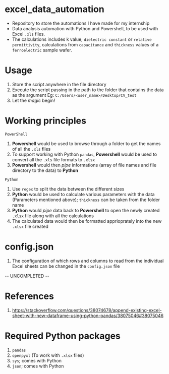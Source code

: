 # excel_data_automation
- Repository to store the automations I have made for my internship
- Data analysis automation with Python and Powershell, to be used with Excel `.xls` files.
- The calculations includes k value; `dielectric constant` or `relative permittivity`, calculations from `capacitance` and `thickness` values of a `ferroelectric` sample wafer.

# Usage
1. Store the script anywhere in the file directory
2. Execute the script passing in the path to the folder that contains the data as the argument Eg: `C:/Users/<user_name>/Desktop/CV_test`
3. Let the *magic* begin!

# Working principles

`PowerShell`
1. **Powershell** would be used to browse through a folder to get the names of all the `.xls` files  
2. To support working with Python `pandas`, **Powershell** would be used to convert all the `.xls` file formats to `.xlsx`
3. **Powershell** would then *pipe* informations (array of file names and file directory to the data) to **Python**

`Python`
1. Use `regex` to split the data between the different sizes 
2. **Python** would be used to calculate various parameters with the data (Parameters mentioned above); `thickness` can be taken from the folder name
3. **Python** would *pipe* data back to **Powershell** to open the newly created `.xlsx` file along with all the calculations
4. The calculated data would then be formatted apprioprately into the new `.xlsx` file created


# config.json
1. The configuration of which rows and columns to read from the individual Excel sheets can be changed in the `config.json` file

-- UNCOMPLETED --

# References
1. https://stackoverflow.com/questions/38074678/append-existing-excel-sheet-with-new-dataframe-using-python-pandas/38075046#38075046

# Required Python packages
1. `pandas`
2. `openpyxl` (To work with `.xlsx` files)
3. `sys`; comes with Python
4. `json`; comes with Python
